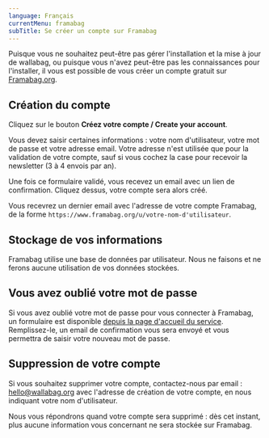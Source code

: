 ```yaml
---
language: Français
currentMenu: framabag
subTitle: Se créer un compte sur Framabag
---
```


Puisque vous ne souhaitez peut-être pas gérer l'installation et la mise à jour de wallabag, ou puisque vous n'avez peut-être pas les connaissances pour l'installer, il vous est possible de vous créer un compte gratuit sur [Framabag.org](https://www.framabag.org).

## Création du compte

Cliquez sur le bouton **Créez votre compte / Create your account**.

Vous devez saisir certaines informations : votre nom d'utilisateur, votre mot de passe et votre adresse email. Votre adresse n'est utilisée que pour la validation de votre compte, sauf si vous cochez la case pour recevoir la newsletter (3 à 4 envois par an).

Une fois ce formulaire validé, vous recevez un email avec un lien de confirmation. Cliquez dessus, votre compte sera alors créé.

Vous recevrez un dernier email avec l'adresse de votre compte Framabag, de la forme `https://www.framabag.org/u/votre-nom-d'utilisateur`.

## Stockage de vos informations

Framabag utilise une base de données par utilisateur. Nous ne faisons et ne ferons aucune utilisation de vos données stockées.

## Vous avez oublié votre mot de passe

Si vous avez oublié votre mot de passe pour vous connecter à Framabag, un formulaire est disponible [depuis la page d'accueil du service](https://www.framabag.org).  
Remplissez-le, un email de confirmation vous sera envoyé et vous permettra de saisir votre nouveau mot de passe.

## Suppression de votre compte

Si vous souhaitez supprimer votre compte, contactez-nous par email : [hello@wallabag.org](mailto:hello@wallabag.org) avec l'adresse de création de votre compte, en nous indiquant votre nom d'utilisateur.

Nous vous répondrons quand votre compte sera supprimé : dès cet instant, plus aucune information vous concernant ne sera stockée sur Framabag.